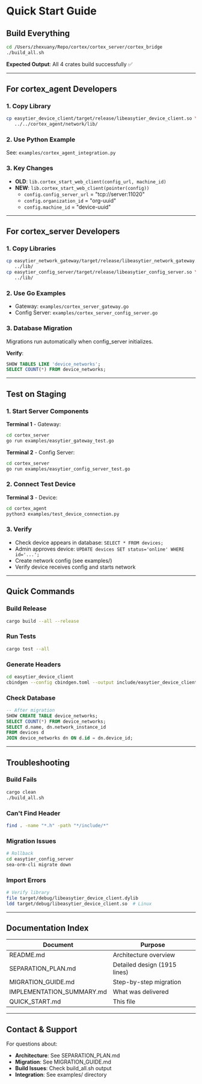 # Quick Start Guide

## Build Everything

```bash
cd /Users/zhexuany/Repo/cortex/cortex_server/cortex_bridge
./build_all.sh
```

**Expected Output**: All 4 crates build successfully ✅

---

## For cortex_agent Developers

### 1. Copy Library
```bash
cp easytier_device_client/target/release/libeasytier_device_client.so \
   ../../cortex_agent/network/lib/
```

### 2. Use Python Example
See: `examples/cortex_agent_integration.py`

### 3. Key Changes
- **OLD**: `lib.cortex_start_web_client(config_url, machine_id)`
- **NEW**: `lib.cortex_start_web_client(pointer(config))`
  - `config.config_server_url` = "tcp://server:11020"
  - `config.organization_id` = "org-uuid"  
  - `config.machine_id` = "device-uuid"

---

## For cortex_server Developers

### 1. Copy Libraries
```bash
cp easytier_network_gateway/target/release/libeasytier_network_gateway.so \
   ../lib/
cp easytier_config_server/target/release/libeasytier_config_server.so \
   ../lib/
```

### 2. Use Go Examples
- Gateway: `examples/cortex_server_gateway.go`
- Config Server: `examples/cortex_server_config_server.go`

### 3. Database Migration
Migrations run automatically when config_server initializes.

**Verify**:
```sql
SHOW TABLES LIKE 'device_networks';
SELECT COUNT(*) FROM device_networks;
```

---

## Test on Staging

### 1. Start Server Components

**Terminal 1** - Gateway:
```bash
cd cortex_server
go run examples/easytier_gateway_test.go
```

**Terminal 2** - Config Server:
```bash
cd cortex_server  
go run examples/easytier_config_server_test.go
```

### 2. Connect Test Device

**Terminal 3** - Device:
```bash
cd cortex_agent
python3 examples/test_device_connection.py
```

### 3. Verify
- Check device appears in database: `SELECT * FROM devices;`
- Admin approves device: `UPDATE devices SET status='online' WHERE id='...';`
- Create network config (see examples/)
- Verify device receives config and starts network

---

## Quick Commands

### Build Release
```bash
cargo build --all --release
```

### Run Tests
```bash
cargo test --all
```

### Generate Headers
```bash
cd easytier_device_client
cbindgen --config cbindgen.toml --output include/easytier_device_client.h
```

### Check Database
```sql
-- After migration
SHOW CREATE TABLE device_networks;
SELECT COUNT(*) FROM device_networks;
SELECT d.name, dn.network_instance_id 
FROM devices d 
JOIN device_networks dn ON d.id = dn.device_id;
```

---

## Troubleshooting

### Build Fails
```bash
cargo clean
./build_all.sh
```

### Can't Find Header
```bash
find . -name "*.h" -path "*/include/*"
```

### Migration Issues
```bash
# Rollback
cd easytier_config_server
sea-orm-cli migrate down
```

### Import Errors
```bash
# Verify library
file target/debug/libeasytier_device_client.dylib
ldd target/debug/libeasytier_device_client.so  # Linux
```

---

## Documentation Index

| Document | Purpose |
|----------|---------|
| README.md | Architecture overview |
| SEPARATION_PLAN.md | Detailed design (1915 lines) |
| MIGRATION_GUIDE.md | Step-by-step migration |
| IMPLEMENTATION_SUMMARY.md | What was delivered |
| QUICK_START.md | This file |

---

## Contact & Support

For questions about:
- **Architecture**: See SEPARATION_PLAN.md
- **Migration**: See MIGRATION_GUIDE.md
- **Build Issues**: Check build_all.sh output
- **Integration**: See examples/ directory

